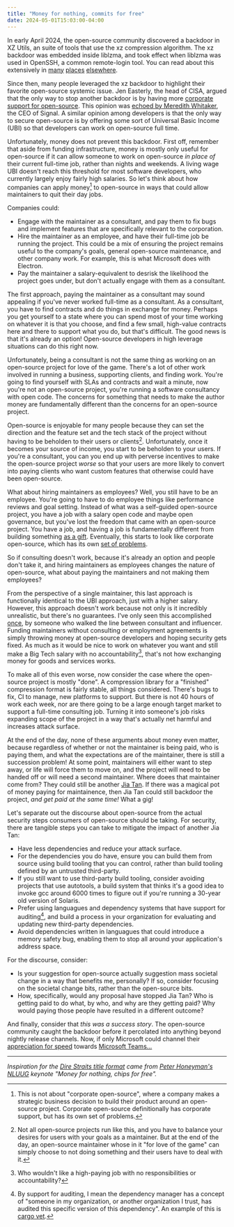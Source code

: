 ```yaml
---
title: "Money for nothing, commits for free"
date: 2024-05-01T15:03:00-04:00
---
```


In early April 2024, the open-source community discovered a backdoor in XZ
Utils, an suite of tools that use the xz compression algorithm. The xz backdoor
was embedded inside liblzma, and took effect when liblzma was used in OpenSSH, a
common remote-login tool.  You can read about this extensively in
[many][xz-filippo] [places][xz-ars] [elsewhere][xz-blog].

Since then, many people leveraged the xz backdoor to highlight their favorite
open-source systemic issue. Jen Easterly, the head of CISA, argued that the only
way to stop another backdoor is by having more [corporate support for
open-source][cisa-open-source]. This opinion was [echoed by Meredith
Whitaker][meredith-open-source], the CEO of Signal. A similar opinion among
developers is that the only way to secure open-source is by offering some sort
of Universal Basic Income (UBI) so that developers can work on open-source full
time.

Unfortunately, money does not prevent this backdoor. First off, remember that
aside from funding infrastructure, money is mostly only useful for open-source
if it can allow someone to work on open-source _in place of_ their current
full-time job, rather than nights and weekends. A living wage UBI doesn't reach
this threshold for most software developers, who currently largely enjoy fairly
high salaries. So let's think about how companies can apply money[^2] to
open-source in ways that could allow maintainers to quit their day jobs.

Companies could:
* Engage with the maintainer as a consultant, and pay them to fix bugs and
  implement features that are specifically relevant to the corporation.
* Hire the maintainer as an employee, and have their full-time job be running
  the project. This could be a mix of ensuring the project remains useful to the
  company's goals, general open-source maintenance, and other company work. For
  example, this is what Microsoft does with Electron.
* Pay the maintainer a salary-equivalent to desrisk the likelihood the project
  goes under, but don't actually engage with them as a consultant.

The first approach, paying the maintainer as a consultant may sound appealing if
you've never worked full-time as a consultant. As a consultant, you have to find
contracts and do things in exchange for money. Perhaps you get yourself to a
state where you can spend most of your time working on whatever it is that you
choose, and find a few small, high-value contracts here and there to support
what you do, but that's difficult. The good news is that it's already an option!
Open-source developers in high leverage situations can do this right now.

Unfortunately, being a consultant is not the same thing as working on an
open-source project for love of the game. There's a lot of other work involved
in running a business, supporting clients, and finding work. You're going to
find yourself with SLAs and contracts and wait a minute, now you're not an
open-source project, you're running a software consultancy with open code. The
concerns for something that needs to make the author money are fundamentally
different than the concerns for an open-source project.

Open-source is enjoyable for many people because they can set the direction and
the feature set and the tech stack of the project without having to be beholden
to their users or clients[^1]. Unfortunately, once it becomes your source of
income, you start to be beholden to your users. If you're a consultant, you can
you end up with perverse incentives to make the open-source project _worse_ so
that your users are more likely to convert into paying clients who want custom
features that otherwise could have been open-source.

What about hiring maintainers as employees? Well, you still have to be an
employee. You're going to have to do employee things like performance reviews
and goal setting. Instead of what was a self-guided open-source project, you
have a job with a salary open code and maybe open governance, but you've lost
the freedom that came with an open-source project. You have a job, and having a
job is fundamentally different from building something [as a
gift][apenwarr-open-source]. Eventually, this starts to look like corporate
open-source, which has its own [set of problems][corporate-open-source].

So if consulting doesn't work, because it's already an option and people don't
take it, and hiring maintainers as employees changes the nature of open-source,
what about paying the maintainers and not making them employees?

From the perspective of a single maintainer, this last approach is functionally
identical to the UBI approach, just with a higher salary. However, this approach
doesn't work because not only is it incredibly unrealistic, but there's no
guarantees. I've only seen this accomplished [once][filippo-paid-maintainer], by
someone who walked the line between consultant and influencer. Funding
maintainers without consulting or employment agreements is simply throwing money
at open-source developers and hoping security gets fixed. As much as it would be
nice to work on whatever you want and still make a Big Tech salary with no
accountability[^3], that's not how exchanging money for goods and services
works.

To make all of this even worse, now consider the case where the open-source
project is mostly "done". A compression library for a "finished" compression
format is fairly stable, all things considered. There's bugs to fix, CI to
manage, new platforms to support. But there is not 40 hours of work each week,
nor are there going to be a large enough target market to support a full-time
consulting job. Turning it into someone's job risks expanding scope of the
project in a way that's actually net harmful and increases attack surface.

At the end of the day, none of these arguments about money even matter, because
regardless of whether or not the maintainer is being paid, who is paying them,
and what the expectations are of the maintainer, there is still a succession
problem! At some point, maintainers will either want to step away, or life will
force them to move on, and the project will need to be handed off or will need a
second maintainer. Where doees that maintainer come from? They could still be
another [Jia Tan][wired-jia-tan]. If there was a magical pot of money paying for
maintainence, then Jia Tan could still backdoor the project, _and get paid at
the same time!_ What a gig!

Let's separate out the discourse about open-source from the actual security
steps consumers of open-source should be taking. For security, there are
tangible steps you can take to mitigate the impact of another Jia Tan:
* Have less dependencies and reduce your attack surface.
* For the dependencies you do have, ensure you can build them from source using
  build tooling that you can control, rather than build tooling defined by an
  untrusted third-party.
* If you still want to use third-party build tooling, consider avoiding projects
  that use autotools, a build system that thinks it's a good idea to invoke gcc
  around 6000 times to figure out if you're running a 30-year old version of
  Solaris.
* Prefer using languagues and dependency systems that have support for
  auditing[^4], and build a process in your organization for evaluating and
  updating new third-party dependencies.
* Avoid dependencies written in languagues that could introduce a memory safety
  bug, enabling them to stop all around your application's address space.

For the discourse, consider:
* Is your suggestion for open-source actually suggestion mass societal change in a
  way that benefits me, personally? If so, consider focusing on the societal
  change bits, rather than the open-source bits.
* How, specifically, would any proposal have stopped Jia Tan? Who is getting
  paid to do what, by who, and why are they getting paid? Why would paying those
  people have resulted in a different outcome?

And finally, consider that _this was a success story_. The open-source community
caught the backdoor before it percolated into anything beyond nightly release
channels. Now, if only Microsoft could channel their [appreciation for
speed][microsoft-backdoor-speed] towards [Microsoft
Teams...][microsoft-teams-speed]

---

_Inspiration for the [Dire Straits title format][money-for-nothing] came from [Peter Honeyman's][honey] [NLUUG][nluug-keynote] keynote "Money for nothing, chips for free"._


[xz-filippo]: https://abyssdomain.expert/@filippo/112185827553387306
[xz-ars]: https://arstechnica.com/security/2024/03/backdoor-found-in-widely-used-linux-utility-breaks-encrypted-ssh-connections/
[xz-blog]: https://securelist.com/xz-backdoor-story-part-1/112354/

[meredith-open-source]: https://mastodon.world/@Mer__edith/112202731458142364
[cisa-open-source]: https://x.com/CISAJen/status/1778896930484961324
[apenwarr-open-source]: https://apenwarr.ca/log/20211229
[corporate-open-source]: https://www.jeffgeerling.com/blog/2024/corporate-open-source-dead
[filippo-paid-maintainer]: https://words.filippo.io/full-time-maintainer/
[cargo-vet]: https://github.com/mozilla/cargo-vet
[wired-jia-tan]: https://www.wired.com/story/jia-tan-xz-backdoor/
[microsoft-backdoor-speed]: https://www.nytimes.com/2024/04/03/technology/prevent-cyberattack-linux.html
[microsoft-teams-speed]: https://www.youtube.com/watch?v=CT7nnXej2K4
[nluug-keynote]: https://nluug.social/@nluug/112098792834106087
[money-for-nothing]: https://www.youtube.com/watch?v=wTP2RUD_cL0
[honey]: http://peter.honeyman.org/

[^1]: Not all open-source projects run like this, and you have to balance your
  desires for users with your goals as a maintainer. But at the end of the day,
  an open-source maintainer whose in it "for love of the game" can simply choose
  to not doing something and their users have to deal with it.
[^2]: This is not about "corporate open-source", where a company makes a
  strategic business decision to build their product around an open-source
  project. Corporate open-source definitionally has corporate support, but has
  its own set of problems.
[^3]: Who wouldn't like a high-paying job with no responsibilities or accountability?
[^4]: By support for auditing, I mean the dependency manager has a concept of
  "someone in my organization, or another organization I trust, has audited this
  specific version of this dependency". An example of this is [cargo
  vet][cargo-vet].
